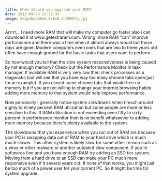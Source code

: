 ```yaml
---
title: When should you upgrade your RAM?
date: 2015-09-23 23:32:33
image: 9kpyxhxL66Sm.878x0.Z-Z96KYq.jpg
---
```



<p class="intro"><span class="dropcap">Arrrrr…</span> I need more RAM that will make my computer go faster also i can download it at www.getextraram.com. Wrong! more RAM “can” improve performance and there was a time when it almost always would but those days are gone. Modern computers even ones that are two to three years old often have enough ground for the basic tasks that users want to perform.</p>

<p>So how would you tell that the slow system responsiveness is being caused by not enough memory? Check out the Performance Monitor in task manager. If available RAM is very very low then check processes as a diagnostic tool will see that you have way too many chrome tabs open(just for an example). If you closed some chrome tabs that
would free up memory but if you are not willing to change your internet browsing habits adding more memory to that system would help improve performance.</p>

<p>Now personally I generally notice system slowdowns when I reach around eighty to ninety percent RAM utilization but some people are more or less sensitive to this. If RAM utilization is not exceeding even fifty to sixty percent in performance monitor then is no benefit whatsoever to adding more memory because there's plenty available to the system.</p>

<p>The slowdowns that you experience when you run out of RAM are because your PC is swapping data out of RAM to your hard drive which is much much slower. This other system is likely slow for some other reason such as a virus or other malware or another outdated slow component. If you're softwares fine and you have enough RAM try adding an SSD tier system. Moving from a hard drive to an SSD can make your PC much more responsive even if it several years old. If none of that works, you might just be too much of a power user for your current PC. So it might be time for system upgrade.</p>

